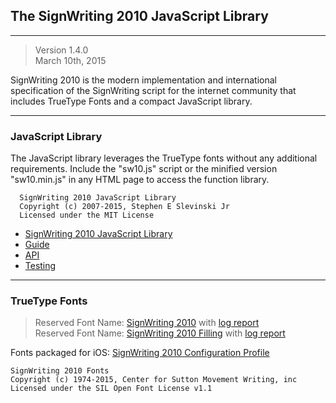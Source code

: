 ## The SignWriting 2010 JavaScript Library
- - - 
> Version 1.4.0  
March 10th, 2015


SignWriting 2010 is the modern implementation and international specification of the SignWriting script for the internet community that includes TrueType Fonts and a compact JavaScript library.

- - -

### JavaScript Library
The JavaScript library leverages the TrueType fonts without any additional requirements. Include the "sw10.js" script or the minified version "sw10.min.js" in any HTML page to access the function library. 

      SignWriting 2010 JavaScript Library
      Copyright (c) 2007-2015, Stephen E Slevinski Jr
      Licensed under the MIT License

- [SignWriting 2010 JavaScript Library](http://slevinski.github.io/sw10js)  
- [Guide](http://slevinski.github.io/sw10js/guide.html)  
- [API](http://slevinski.github.io/sw10js/api.html)  
- [Testing](http://slevinski.github.io/sw10js/tests)  

- - -

### TrueType Fonts
> Reserved Font Name: [SignWriting 2010](https://github.com/Slevinski/signwriting_2010_fonts/raw/master/fonts/SignWriting%202010.ttf) with [log report](https://github.com/Slevinski/signwriting_2010_fonts/raw/master/fonts/SignWriting%202010.log)  
Reserved Font Name: [SignWriting 2010 Filling](https://github.com/Slevinski/signwriting_2010_fonts/raw/master/fonts/SignWriting%202010%20Filling.ttf) with [log report](https://github.com/Slevinski/signwriting_2010_fonts/raw/master/fonts/SignWriting%202010%20Filling.log)  

Fonts packaged for iOS: [SignWriting 2010 Configuration Profile](https://github.com/Slevinski/signwriting_2010_fonts/raw/master/fonts/SignWriting%202010.mobileconfig)

    SignWriting 2010 Fonts
    Copyright (c) 1974-2015, Center for Sutton Movement Writing, inc
    Licensed under the SIL Open Font License v1.1
